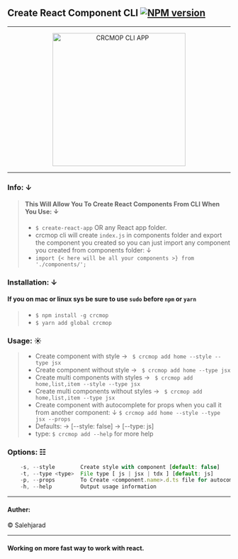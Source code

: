 ## Create React Component CLI [![NPM version](http://img.shields.io/npm/v/crcmop.svg?colorB=red&longCache=true&style=flat-square)](https://www.npmjs.com/package/crcmop)
---

<p align="center">
    <img alt="CRCMOP CLI APP" src="https://image.ibb.co/eFnM2e/crcmop_logo.png" width="300">
</p>

---

### Info: &darr;  
> #### This Will Allow You To Create React Components From CLI When You Use: &darr;  
> * `$ create-react-app` OR any React app folder.
> * crcmop cli will create `index.js` in components folder and export the component you created so you can just import any component you created from components folder: &darr;
> * `import {< here will be all your components >} from './components/';`


### Installation: &darr;  

#### If you on mac or linux sys be sure to use `sudo` before `npm` or `yarn`
> * `$ npm install -g crcmop`
> * `$ yarn add global crcmop`


### Usage: &#9728;  

> * Create component with style &rarr; ` $ crcmop add home --style --type jsx`
> * Create component without style &rarr; ` $ crcmop add home --type jsx`
> * Create multi components with styles &rarr; ` $ crcmop add home,list,item --style --type jsx`
> * Create multi components without styles &rarr; ` $ crcmop add home,list,item --type jsx`
> * Create component with autocomplete for props when you call it from another component: &darr;
    `$ crcmop add home --style --type jsx --props` 
> * Defaults: &rarr; [--style: false] &rarr; [--type: js]
> * type: `$ crcmop add --help` for more help


### Options: &#9783;  

```js
    -s, --style        Create style with component [default: false]
    -t, --type <type>  File type [ js | jsx | tdx ] [default: js]
    -p, --props        To Create <component.name>.d.ts file for autocomplete props from the component.
    -h, --help         Output usage information
```

---------------

#### Auther:    
&copy; Salehjarad


---

#### Working on more fast way to work with react.